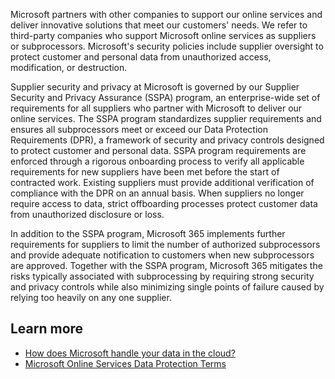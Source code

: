Microsoft partners with other companies to support our online services and deliver innovative solutions that meet our customers' needs. We refer to third-party companies who support Microsoft online services as suppliers or subprocessors. Microsoft's security policies include supplier oversight to protect customer and personal data from unauthorized access, modification, or destruction.

Supplier security and privacy at Microsoft is governed by our Supplier Security and Privacy Assurance (SSPA) program, an enterprise-wide set of requirements for all suppliers who partner with Microsoft to deliver our online services. The SSPA program standardizes supplier requirements and ensures all subprocessors meet or exceed our Data Protection Requirements (DPR), a framework of security and privacy controls designed to protect customer and personal data. SSPA program requirements are enforced through a rigorous onboarding process to verify all applicable requirements for new suppliers have been met before the start of contracted work. Existing suppliers must provide additional verification of compliance with the DPR on an annual basis. When suppliers no longer require access to data, strict offboarding processes protect customer data from unauthorized disclosure or loss.

In addition to the SSPA program, Microsoft 365 implements further requirements for suppliers to limit the number of authorized subprocessors and provide adequate notification to customers when new subprocessors are approved. Together with the SSPA program, Microsoft 365 mitigates the risks typically associated with subprocessing by requiring strong security and privacy controls while also minimizing single points of failure caused by relying too heavily on any one supplier.

## Learn more

- [How does Microsoft handle your data in the cloud?](https://query.prod.cms.rt.microsoft.com/cms/api/am/binary/RE4qVL2?azure-portal=true)
- [Microsoft Online Services Data Protection Terms](https://www.microsoftvolumelicensing.com/DocumentSearch.aspx?Mode=3&DocumentTypeId=67&azure-portal=true)
